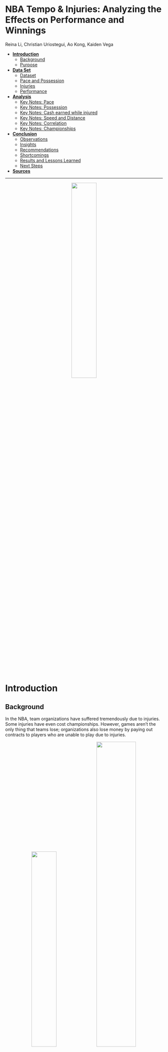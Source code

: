 NBA Tempo & Injuries: Analyzing the Effects on Performance and Winnings
================
Reina Li, Christian Uriostegui, Ao Kong, Kaiden Vega

-   [**Introduction**](#introduction)
    -   [Background](#background)
    -   [Purpose](#purpose)
-   [**Data Set**](#data-set)
    -   [Dataset](#dataset)
    -   [Pace and Possession](#pace-and-possession)
    -   [Injuries](#injuries)
    -   [Performance](#performance)
-   [**Analysis**](#analysis)
    -   [Key Notes: Pace](#key-notes-pace)
    -   [Key Notes: Possession](#key-notes-possession)
    -   [Key Notes: Cash earned while
        injured](#key-notes-cash-earned-while-injured)
    -   [Key Notes: Speed and Distance](#key-notes-speed-and-distance)
    -   [Key Notes: Correlation](#key-notes-correlation)
    -   [Key Notes: Championships](#key-notes-championships)
-   [**Conclusion**](#conclusion)
    -   [Observations](#observations)
    -   [Insights](#insights)
    -   [Recommendations](#recommendations)
    -   [Shortcomings](#shortcomings)
    -   [Results and Lessons Learned](#results-and-lessons-learned)
    -   [Next Steps](#next-steps)
-   [**Sources**](#sources)

------------------------------------------------------------------------

<center>

<img src="nba_logo.PNG?raw=true" style="width:40.0%" />

</center>

# **Introduction**

## Background

In the NBA, team organizations have suffered tremendously due to
injuries. Some injuries have even cost championships. However, games
aren’t the only thing that teams lose; organizations also lose money by
paying out contracts to players who are unable to play due to injuries.

<center>

<img src="nba_hurt1.PNG?raw=true" style="width:40.0%" />
<img src="nba_hurt2.PNG?raw=true" style="width:50.0%" />

</center>

------------------------------------------------------------------------

## Purpose

<center>

<img src="nba_commissioner.PNG?raw=true" style="width:20.0%" />

</center>

**Client**: Adam Silver, Commissioner of the National Basketball
Association (2014-present)

-   Identify trends of different game statistics:
    -   pace
    -   possessions
    -   speed
    -   distance
    -   number of games missed due to injuries
    -   number of injured players
    -   cash earned while injured
    -   playstyles
-   explore patterns/relationships between tempo, injuries, and winnings
-   provide recommendations on how the NBA can reduce injuries overall
    and save money on injured players’ contracts

------------------------------------------------------------------------

# **Data Set**

## Dataset

-   30 NBA teams
-   playstyles (seasons 2015-16 to 2021-21)
-   speed and distance (seasons 2013-14 to 2020-21)
-   pace and possessions (seasons 1996-97 to 2020-21)
-   injuries and money earned while injured (seasons 2016-17 to 2021-21)
-   season performance

------------------------------------------------------------------------

## Pace and Possession

-   **pace** = (possessions/minutes) \* 40

-   **possession** : the action of a player getting the ball and the
    play ends in a field goal/free throw made, opponent rebound, or a
    turnover

-   examine trends between pace and possession over time

-   find a potential correlation between pace and possession

------------------------------------------------------------------------

## Injuries

-   teams with highest injuries
-   financial losses due to injuries (league paying injured players with
    a contract who do not play)
-   examine a potential correlation between tempo and injuries

------------------------------------------------------------------------

## Performance

-   examine the performance of teams that have made it to the playoff
    finals within our time frame
-   find out if there is a correlation between:
    -   tempo and performance
    -   injuries and performance

------------------------------------------------------------------------

# **Analysis**

![](NBA_Tempo_and_Injuries_files/figure-gfm/unnamed-chunk-5-1.png)<!-- -->

The pace by teams is visualized above. Each of the colored dashed lines
represents the pace for each team for seasons 1996-97 to 2020-21. The
black solid line represents the average pace of all teams for each
season.

From the visualization, we see an increase in pace for NBA team over
time.

![](NBA_Tempo_and_Injuries_files/figure-gfm/unnamed-chunk-6-1.png)<!-- -->

To further support the previous visualization, the evolution of team
pace from seasons 1996 to 2020 is visualized above. As mentioned
earlier, we see an increase in pace for NBA team over time.

![](NBA_Tempo_and_Injuries_files/figure-gfm/unnamed-chunk-7-1.png)<!-- -->

Let’s take a closer look at the pace by teams. Each of the colored
dashed lines is the pace for each team over the years. The dashed black
line represents the average pace for each season, and is the same in
each facet. The solid black line represents the average pace for each
team, and is different in each facet.

From the visualization, we can see that every team has seen an increase
in pace. Also, all teams in the 2020 season have a pace greater than
their team average pace.

------------------------------------------------------------------------

## Key Notes: Pace

-   a steady increase in the league over time
-   apparent in every single NBA team
-   all teams in the 2020 season have a pace greater than their team
    average pace

------------------------------------------------------------------------

![](NBA_Tempo_and_Injuries_files/figure-gfm/unnamed-chunk-8-1.png)<!-- -->

The possessions by teams is visualized above. Each of the colored dashed
lines represents the possessions for each team for seasons 1996-97 to
2020-21. The black solid line represents the average possessions of all
teams for each season.

From the visualization, we see two big dips in 1998 and 2011. The reason
for the dips in 1998 and 2011 is because the games were cut short due to
boycotts and negotiations for contracts. We also observe lower
possessions for 2019 and 2020. That may be due to COVID-19, since they
played less games. Without the big drops in 1998 and 2011, and in 2019
and 2020, we can see a small increase in possessions.

![](NBA_Tempo_and_Injuries_files/figure-gfm/unnamed-chunk-9-1.png)<!-- -->

In this visualization, we see the evolution of possessions from seasons
1996 to 2018. We didn’t include 2019 and 2020 in this visualization
because there were decreases due to fewer games played due to COVID-19.
As mentioned earlier, we see an overall increase in possessions for NBA
teams.

![](NBA_Tempo_and_Injuries_files/figure-gfm/unnamed-chunk-10-1.png)<!-- -->

Here we have a data visualization of the possessions by teams. Each of
the colored dashed lines is the possessions for each team over the
years. The dashed black line represents the average possessions for each
season, and is the same in each facet. The solid black line represents
the average possessions for each team, and is different in each facet.

------------------------------------------------------------------------

## Key Notes: Possession

-   a steady increase over time
-   dips observed
    -   1998 and 2011- contract negotiations
    -   2019 and 2020- less games played due to COVID-19

------------------------------------------------------------------------

![](slide22.PNG?raw=true)

This visualization created using Tableau, shows the playstyles ranked
from seasons 2015 to 2020. We see that the playstyles: spot up, ball
handler, transition, and cut are ranked highly and their ranks did not
change much. We can see that the dynamic playstyles are becoming more
popular than non-dynamic playstyles, such as post up, isolation, roll
man, and putbacks.

![](NBA_Tempo_and_Injuries_files/figure-gfm/unnamed-chunk-13-1.png)<!-- -->

This is a side-by-side box-and-whisker plot, or a box plot of the cash
earned while injured by teams for seasons 2016-17 to 2020-21. Each of
the box plots contains 5 important values: the minimum, first quartile,
median or second quartile, third quartile, and maximum. The rectangle
displays the interquartile range (IQR), and lone points are outliers.

From this visualization, we can see that Brooklyn Nets has the highest
median cash earned while injured. This may be because more injuries
caused more money to be lost. Brooklyn Nets also has a very large
outlier. We also observe that Detroit Pistons has the lowest median cash
earned while injured. This may be because the team didn’t lose as much
money as other teams because they had less injuries. We can also see
that Golden State Warriors has the biggest IQR, and Utah Jazz has the
smallest IQR. It seems like teams are losing a lot of money because of
injuries.

![](NBA_Tempo_and_Injuries_files/figure-gfm/unnamed-chunk-14-1.png)<!-- -->

The cash earned while injured by teams is visualized above. Each of the
colored dashed lines represents the cash earned while injured for each
team for seasons 2016-17 to 2020-21. The black solid line represents the
average cash earned while injured of all teams for each season.

From the visualization, we see an increase in cash earned while injured
over time.

![](NBA_Tempo_and_Injuries_files/figure-gfm/unnamed-chunk-15-1.png)<!-- -->

Now, let’s take a closer look at the cash earned while injured by teams.
Each of the colored dashed lines is the cash earned while injured for
each team over the years. The dashed black line represents the average
cash earned while injured for each season, and is the same in each
facet. The solid black line represents the average cash earned while
injured for each team, and is different in each facet.

From the visualization, we can see that even though it is not apparent
for every team, some teams, like Brooklyn Nets and Golden State
Warriors, see an increase in cash earned while injured.

------------------------------------------------------------------------

## Key Notes: Cash earned while injured

-   an increase in average cash earned while injured
-   Brooklyn Nets have the highest median cash earned while injured
-   Detroit Pistons have the lowest median cash earned while injured
-   teams are losing a lot of money because of injuries

------------------------------------------------------------------------

![](NBA_Tempo_and_Injuries_files/figure-gfm/unnamed-chunk-18-1.png)<!-- -->

The average speed by teams is visualized above. Each of the colored
dashed lines represents the average speed for each team for seasons
2016-17 to 2020-21. The black solid line represents the average speed of
all teams for each season.

From the visualization, we see the average speed of Cleveland Cavaliers
dropped in 2018 and 2019. That may be because NBA tracked one player who
only played one game, and that player’s speed made the team’s average
drop. Also, speed is not tracked for every game and every player, so
team averages will be skewed. Though not big, we do see a slight
increase in average speed over time.

![](NBA_Tempo_and_Injuries_files/figure-gfm/unnamed-chunk-21-1.png)<!-- -->

The average distance by teams is visualized above. Each of the colored
dashed lines represents the average distance for each team for seasons
2016-17 to 2020-21. The black solid line represents the average speed of
all teams for each season.

From the visualization, we can see a slight increase in average distance
by teams over time. Also, distance is not tracked for every game and
every player, so team averages will be skewed.

------------------------------------------------------------------------

## Key Notes: Speed and Distance

-   players have more mileage
-   the distance in games have increased
    -   speed and distance is missing for some players and games
    -   numbers can be skewed because of players that have played small
        minutes
-   comparing 2013 to 2020, speed is higher in 2020
    -   peaked in 2017, though downtrending, it looks likt it’s making
        its way back up

------------------------------------------------------------------------

![](NBA_Tempo_and_Injuries_files/figure-gfm/unnamed-chunk-23-1.png)<!-- -->

The visualization above is a pair plot. The variable names are displayed
on the outer edges of the matrix. The scatter plot in the lower triangle
shows the relationship between two variables. In the scatter plot, we
have a loess smoother to help us see the relationship between two
variables and foresee trends. The boxes along the diagonal display the
density plot for each variable. A density plot helps us visualize the
distribution of the data. The boxes in the upper right corner display
the Pearson correlation coefficient between two variables. The Pearson
correlation, or r, gives us the magnitude and direction of the linear
relationship between two variables and has a value between -1 and +1.
The higher the absolute value of r, the stronger the correlation. -1
signifies a perfect negative linear correlation. 0 signifies no linear
relationship between the two variables. +1 signifies a perfect positive
linear correlation. There are other types of correlation; however, they
were not used: Spearman and Kendall.

Looking at the scatter plot and loess smoother, the number of games
missed and earned while injured displays a clear positive relationship.
There is also a clear positive relationship between the number of
injured players and number of games missed. There is a slight positive
linear relationship between pace and number of injured players, pace and
earned while injured, pace and average distance, possessions and average
speed, and number of injured players and earned while injured.

Looking at the density plot for possessions, we observe two peaks, which
means it is bimodal. This may be caused by looking at all the teams and
all the seasons at once. For number of games missed and earned while
injured, it looks like they are right skewed, which means that the mean
is greater than the median. For average speed, it looks like it is left
skewed, which means that the mean is less than the median.

![](NBA_Tempo_and_Injuries_files/figure-gfm/unnamed-chunk-24-1.png)<!-- -->

Here, we have a correlogram, or a correlation visualization.
Specifically, this is a correlation matrix. A correlation matrix is used
to analyze the correlation between multiple variables at the same time.
It is useful to highlight the most correlated variables in a data table.
In this plot, correlation coefficients are colored according to the
value, displayed as a lower triangular matrix. Significance codes are
displayed next to the Pearson correlation to represent if the variables
are statistically significant. A p-value less than or equal to 0.05 is
statistically significant. That means that there is an attributable
cause for the two variables to be correlated, and not because of chance.

From this correlation matrix, we can see a statistically significant
linear relationship between number of injured players and pace, earned
while injured and pace, average distance and pace, average speed and
possessions, number of games missed and number of injured players,
earned while injured and number of injured players, and earned while
injured and number of games missed.

![](NBA_Tempo_and_Injuries_files/figure-gfm/unnamed-chunk-25-1.png)<!-- -->

We have a pair plot for season 2016-17. Looking at the scatter plot and
loess smoother, pace and possessions, pace and number of injured
players, number of injured players and number of games missed, and
number of games missed and earned while injured have a clear positive
linear relationship. Looking at the density plot, the distribution of
average distance seems to be right skewed.

![](NBA_Tempo_and_Injuries_files/figure-gfm/unnamed-chunk-26-1.png)<!-- -->

From this correlation matrix, we can see a statistically significant
linear relationship between possessions and pace, number of injured
players and pace, number of games missed and number of injured players,
and earned while injured and number of games missed.

![](NBA_Tempo_and_Injuries_files/figure-gfm/unnamed-chunk-27-1.png)<!-- -->

Here, we have a pair plot for season 2017-18. Looking at the scatter
plot and loess smoother, pace and possessions, number of injured players
and number of games missed, number of injured players and earned while
injured, and number of games missed and earned while injured have a
clear positive linear relationship.

![](NBA_Tempo_and_Injuries_files/figure-gfm/unnamed-chunk-28-1.png)<!-- -->

From this correlation matrix, we can see a statistically significant
linear relationship between possessions and pace, number of games missed
and number of injured players, earned while injured and number of
injured players, and earned while injured and number of games missed.

![](NBA_Tempo_and_Injuries_files/figure-gfm/unnamed-chunk-29-1.png)<!-- -->

Here, we have a pair plot for season 2018-19. Looking at the scatter
plot and loess smoother, pace and possessions, pace and average speed,
number of injured players and number of games missed, number of injured
players and earned while injured, and number of games missed and earned
while injured have a clear positive linear relationship.

![](NBA_Tempo_and_Injuries_files/figure-gfm/unnamed-chunk-30-1.png)<!-- -->

From this correlation matrix, we can see a statistically significant
linear relationship between possessions and pace, average speed and
pace, number of games missed and number of injured players, earned while
injured and number of injured players, and earned while injured and
number of games missed.

![](NBA_Tempo_and_Injuries_files/figure-gfm/unnamed-chunk-31-1.png)<!-- -->

Here, we have a pair plot for season 2019-20. Looking at the scatter
plot and loess smoother, number of injured players and number of games
missed, number of games missed and earned while injured, and average
speed and average distance have a clear positive linear relationship.

![](NBA_Tempo_and_Injuries_files/figure-gfm/unnamed-chunk-32-1.png)<!-- -->

From this correlation matrix, we can see a statistically significant
linear relationship between number of games missed and number of injured
players, earned while injured and number of games missed, and average
distance and average speed.

![](NBA_Tempo_and_Injuries_files/figure-gfm/unnamed-chunk-33-1.png)<!-- -->

Here, we have a pair plot for season 2020-21. Looking at the scatter
plot and loess smoother, pace and possessions, pace and average speed,
and number of games missed and earned while injured have a clear
positive linear relationship. Possessions and number of injured, number
of injured players and average speed, and number of injured players and
average distance have a clear negative linear relationship.

![](NBA_Tempo_and_Injuries_files/figure-gfm/unnamed-chunk-34-1.png)<!-- -->

From this correlation matrix, we can see a statistically significant
linear relationship between possessions and pace, average speed and
pace, number of injured players and possessions, average speed and
number of injured players, average distance and number of injured
players, and earned while injured and number of games missed.

------------------------------------------------------------------------

## Key Notes: Correlation

-   **number of games missed** and **earned while injured** have a
    ***strong*** positive linear relationship
-   **pace** and **possessions** have a positive linear relationship
-   **number of games missed** and **number of injured players** have a
    positive linear relationship
-   **earned while injured** and **number of injured players** have a
    positive linear relationship

------------------------------------------------------------------------

![](slide43.PNG?raw=true)

From this visualization that was created using Tableau, we can see that
the higher the pace, the more likely the team wins the championship. We
can see that from 2017 to 2020, all the teams with higher pace won the
championship, except in 2016, where the team with lower pace won.

![](slide44.PNG?raw=true)

Similarly in this visualization, we can see that the fewer number of
games missed due to injuries, the more likely the team wins the
championship. We can see that from 2016 to 2019, all the teams with less
games missed won the championship, except in 2020, where the team with
more games missed won. That might be because Miami Heat’s pace was less
than Los Angeles Lakers.

------------------------------------------------------------------------

## Key Notes: Championships

-   champions seem to either have a faster pace or less injuries
-   **insight**: the higher the pace, the more likely the team wins the
    championship
-   **insight**: the fewer the number of games missed, the more likely
    they win the championship
-   though not sole factor, tempo and team health plays a role in
    winning a championship

------------------------------------------------------------------------

# **Conclusion**

## Observations

-   pace, possessions, speed, distance, and cash earned while injured
    increased over time
-   high correlation between number of games missed and cash earned
    while injured
-   dynamic plays steadily became more popular as compared to
    non-dynamic plays
-   champion teams between seasons 2016-17 to 2020-21 tended to have the
    advantage in either pace or health

------------------------------------------------------------------------

## Insights

-   contract negotiations and pandemic/health concerns led to a decrease
    in team possessions in 1998, 2011, 2019, and 2020
-   the more injured players, the higher the number of games missed due
    to injuries, the more money the team loses
-   the higher the pace and the fewer the number of games missed due to
    injuries, the more likely the team wins the championship

------------------------------------------------------------------------

## Recommendations

-   healthy players = less likely to suffer from injuries
    -   pre-season physical examinations
    -   athletic coach/trainer/specialist services to maintain proper
        fitness
    -   proper stretching before going to play
    -   adequate amount of time off and breaks to rest
    -   physical therapy and post-injury treatment services
-   wear well-fitted, basketball gear and equipment

------------------------------------------------------------------------

## Shortcomings

-   some data sets are incomplete
    -   average speed and distance were not tracked for all players and
        games
    -   NBA playstyles data only goes back to season 2015-16
-   some data is skewed
-   playstyles can be utilized in different speeds
-   teams play differently during playoffs
    -   our study only looked at statistics of regular seasons

------------------------------------------------------------------------

## Results and Lessons Learned

-   generally faster paced games lead to more injuries and win towards
    the championships
-   deciding what metrics to include
-   finding ways to display the data
-   what or what not to include

------------------------------------------------------------------------

## Next Steps

-   smaller range of seasons
-   specific playstyles
-   specific teams
-   dive deeper into the data by analyzing player data

------------------------------------------------------------------------

# **Sources**

-   [NBA Advanced Stats](https://www.nba.com/stats/)
-   [spotrac \| Cumulative Season Injured List By
    Player](https://www.spotrac.com/nba/injured-reserve/)
-   [ESPN \| Data shows NBA injuries up in condensed
    season](https://www.espn.com/nba/story/_/id/31592404/data-shows-nba-injuries-condensed-season)
-   [Sportico \| NBA Playoff Injury Rash Extends Real Multi-Year Trend:
    Data
    Viz](https://www.sportico.com/leagues/basketball/2021/nba-playoffs-injuries-data-viz-1234633741/)
-   [Bleacher Report \| Inside the Psyche of an Injured NBA
    Superstar](https://bleacherreport.com/articles/1515597-inside-the-psyche-of-an-injured-nba-superstar)
-   [Fansided \| The Whiteboard: Injuries will impact NBA Playoffs more
    than
    ever](https://fansided.com/2021/05/05/whiteboard-injuries-may-determine-nba-title-race-ever/)
-   [ESPN \| NBA extends its disability insurance three more
    years](http://www.espn.com/sportsbusiness/s/2003/0311/1521986.html#:~:text=Disability%20insurance%20kicks%20in%20after,play%20in%2041%20consecutive%20games.)
-   [The Sporting News \| NBA Playoffs 2021: Brooklyn Nets suffer
    another injury setback in Game 4
    loss](https://www.sportingnews.com/in/nba/news/nba-playoffs-2021-brooklyn-nets-suffer-another-injury-setback-in-game-4-loss-kyrie-irving/z8bq0xg4db881fpyxf7rfdnqk)
-   [Hack a Stat \| Learn a Stat: Possessions and
    Pace](https://hackastat.eu/en/learn-a-stat-possessions-and-pace/#:~:text=The%20answer%20is%20no%3B%20Pace%20%28and%20possessions%29%20are,League%20Pace%20is%20around%2074%20possessions%20per%20game.)
-   [University of Rochester Medical Center \| Orthopaedics & Physical
    Performance: Sports Medicine: Basketball
    Injuries](https://www.urmc.rochester.edu/orthopaedics/sports-medicine/basketball-injuries.cfm)

